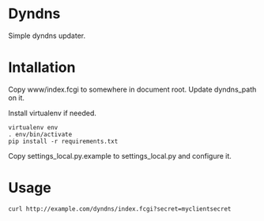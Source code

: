 # Dyndns #

Simple dyndns updater.

# Intallation #

Copy www/index.fcgi to somewhere in document root. Update dyndns_path on it.

Install virtualenv if needed.

    virtualenv env
    . env/bin/activate
    pip install -r requirements.txt

Copy settings_local.py.example to settings_local.py and configure it.

# Usage #

    curl http://example.com/dyndns/index.fcgi?secret=myclientsecret

